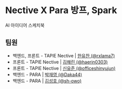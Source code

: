 
# Nective X Para 방프, Spark

AI 아이디어 스케치북


## 팀원

- 백엔드, 프론트 - TAPIE Nective | [한유찬 (@rxlama7)](https://github.com/rxlama7)
- 프론트 - TAPIE Nective | [김해린 (@haerin0303)](https://github.com/haerin0303)
- 프론트 - TAPIE Nective | [신유준 (@officeshinyujun)](https://github.com/officeshinyujun)
- 백엔드 - PARA | [박재영 (@Daka44)](https://github.com/Daka44)
- 백엔드 - PARA | [김성호 (@sh-owo)](https://github.com/sh-owo)
